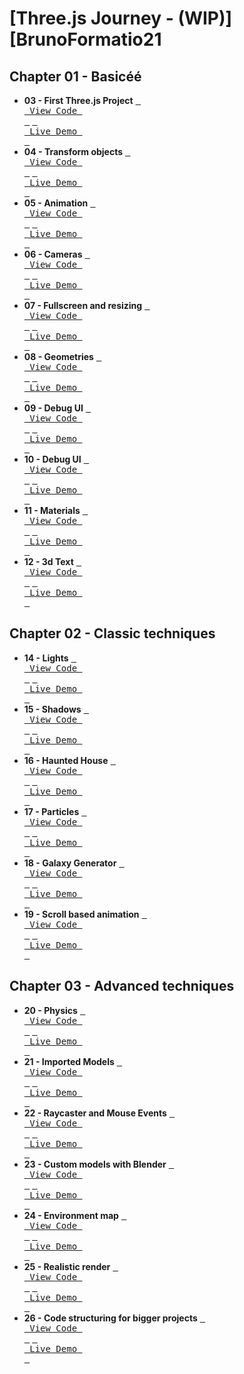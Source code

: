 
<!------------------[DEFINE AREA]------------------>
[ThreeJsJourneyLogo]: /assets/threejs.png
[BrunoFormation]: https://threejs-journey.com/

[03ViewCode]: https://github.com/XeuWayy/Three.jsJourney/tree/main/Chapter%2001%3A%20Basics/03.First%20Three.js%20Project
[03Demo]: https://firstthreeproject.vercel.app/

[04ViewCode]: https://github.com/XeuWayy/Three.jsJourney/tree/main/Chapter%2001%3A%20Basics/04.Transform%20objects
[04Demo]: https://04transformobjects.vercel.app/

[05ViewCode]: https://github.com/XeuWayy/Three.jsJourney/tree/main/Chapter%2001%3A%20Basics/05.Animation
[05Demo]: https://05animation.vercel.app

[06ViewCode]: https://github.com/XeuWayy/Three.jsJourney/tree/main/Chapter%2001%3A%20Basics/06.Cameras
[06Demo]: https://06cameras.vercel.app

[07ViewCode]: https://github.com/XeuWayy/Three.jsJourney/tree/main/Chapter%2001%3A%20Basics/07.Fullscreen%20and%20resizing
[07Demo]: https://07fullscreenandresizing.vercel.app

[08ViewCode]: https://github.com/XeuWayy/Three.jsJourney/tree/main/Chapter%2001%3A%20Basics/08.Geometries
[08Demo]: https://08geometries.vercel.app

[09ViewCode]: https://github.com/XeuWayy/Three.jsJourney/tree/main/Chapter%2001%3A%20Basics/09.Debug%20UI
[09Demo]: https://09debugui.vercel.app

[10ViewCode]: https://github.com/XeuWayy/Three.jsJourney/tree/main/Chapter%2001%3A%20Basics/10.Textures
[10Demo]: https://10textures.vercel.app

[11ViewCode]: https://github.com/XeuWayy/Three.jsJourney/tree/main/Chapter%2001%3A%20Basics/11.Materials
[11Demo]: https://11materials.vercel.app

[12ViewCode]: https://github.com/XeuWayy/Three.jsJourney/tree/main/Chapter%2001%3A%20Basics/12.3d%20Text
[12Demo]: https://123dtext.vercel.app

[14ViewCode]: https://github.com/XeuWayy/Three.jsJourney/tree/main/Chapter%2002%3A%20Classic%20techniques/14.Lights
[14Demo]: https://14lights.vercel.app

[15ViewCode]: https://github.com/XeuWayy/Three.jsJourney/tree/main/Chapter%2002%3A%20Classic%20techniques/15.Shadows
[15Demo]: https://15shadows.vercel.app

[16ViewCode]: https://github.com/XeuWayy/Three.jsJourney/tree/main/Chapter%2002%3A%20Classic%20techniques/16.Haunted%20House
[16Demo]: https://16hauntedhouse.vercel.app

[17ViewCode]: https://github.com/XeuWayy/Three.jsJourney/tree/main/Chapter%2002%3A%20Classic%20techniques/17.Particles
[17Demo]: https://17particles.vercel.app

[18ViewCode]: https://github.com/XeuWayy/Three.jsJourney/tree/main/Chapter%2002%3A%20Classic%20techniques/18.Galaxy%20Generator
[18Demo]: https://18galaxygenerator.vercel.app

[19ViewCode]: https://github.com/XeuWayy/Three.jsJourney/tree/main/Chapter%2002%3A%20Classic%20techniques/19.Scroll%20based%20animation
[19Demo]: https://19scroolbasedanimation.vercel.app

[20ViewCode]: https://github.com/XeuWayy/Three.jsJourney/tree/main/Chapter%2003%3A%20Advanced%20techniques/20.Physics
[20Demo]: https://20physics.vercel.app

[21ViewCode]: https://github.com/XeuWayy/Three.jsJourney/tree/main/Chapter%2003%3A%20Advanced%20techniques/21.Imported%20Models
[21Demo]: https://21importedmodels.vercel.app

[22ViewCode]: https://github.com/XeuWayy/Three.jsJourney/tree/f652178dcfecb45902453bf472e2f194459b0b01/Chapter%2003%3A%20Advanced%20techniques/22.Raycaster%20and%20Mouse%20Events
[22Demo]: https://22raycasterandmouseevents.vercel.app

[23ViewCode]: https://github.com/XeuWayy/Three.jsJourney/tree/f652178dcfecb45902453bf472e2f194459b0b01/Chapter%2003%3A%20Advanced%20techniques/23.Custom%20models%20with%20Blender
[23Demo]: https://23custommodelswithblender.vercel.app

[24ViewCode]: https://github.com/XeuWayy/Three.jsJourney/tree/f652178dcfecb45902453bf472e2f194459b0b01/Chapter%2003%3A%20Advanced%20techniques/24.Environment%20map
[24Demo]: https://24environmentmap.vercel.app

[25ViewCode]: https://github.com/XeuWayy/Three.jsJourney/tree/f652178dcfecb45902453bf472e2f194459b0b01/Chapter%2003%3A%20Advanced%20techniques/25.Realistic%20render
[25Demo]: https://25realisticrender.vercel.app

[26ViewCode]: https://github.com/XeuWayy/Three.jsJourney/tree/f652178dcfecb45902453bf472e2f194459b0b01/Chapter%2003%3A%20Advanced%20techniques/26.Code%20structuring%20for%20bigger%20projects
[26Demo]: https://26codestructuringforbiggerprojects.vercel.app

<!------------------[README AREA]------------------>

# [Three.js Journey - (WIP)][BrunoFormatio21

## Chapter 01 - Basicéé
*  **03 - First Three.js Project** [<kbd> <br> View Code <br> </kbd>][03ViewCode] [<kbd> <br> Live Demo <br> </kbd>][03Demo]
*  **04 - Transform objects** [<kbd> <br> View Code <br> </kbd>][04ViewCode] [<kbd> <br> Live Demo <br> </kbd>][04Demo]
*  **05 - Animation** [<kbd> <br> View Code <br> </kbd>][05ViewCode] [<kbd> <br> Live Demo <br> </kbd>][05Demo]
*  **06 - Cameras** [<kbd> <br> View Code <br> </kbd>][06ViewCode] [<kbd> <br> Live Demo <br> </kbd>][06Demo]
*  **07 - Fullscreen and resizing** [<kbd> <br> View Code <br> </kbd>][07ViewCode] [<kbd> <br> Live Demo <br> </kbd>][07Demo]
*  **08 - Geometries** [<kbd> <br> View Code <br> </kbd>][08ViewCode] [<kbd> <br> Live Demo <br> </kbd>][08Demo]
*  **09 - Debug UI** [<kbd> <br> View Code <br> </kbd>][09ViewCode] [<kbd> <br> Live Demo <br> </kbd>][09Demo]
*  **10 - Debug UI** [<kbd> <br> View Code <br> </kbd>][10ViewCode] [<kbd> <br> Live Demo <br> </kbd>][10Demo]
*  **11 - Materials** [<kbd> <br> View Code <br> </kbd>][11ViewCode] [<kbd> <br> Live Demo <br> </kbd>][11Demo]
*  **12 - 3d Text** [<kbd> <br> View Code <br> </kbd>][12ViewCode] [<kbd> <br> Live Demo <br> </kbd>][12Demo]

## Chapter 02 - Classic techniques

*  **14 - Lights** [<kbd> <br> View Code <br> </kbd>][14ViewCode] [<kbd> <br> Live Demo <br> </kbd>][14Demo]
*  **15 - Shadows** [<kbd> <br> View Code <br> </kbd>][15ViewCode] [<kbd> <br> Live Demo <br> </kbd>][15Demo]
*  **16 - Haunted House** [<kbd> <br> View Code <br> </kbd>][16ViewCode] [<kbd> <br> Live Demo <br> </kbd>][16Demo]
*  **17 - Particles** [<kbd> <br> View Code <br> </kbd>][17ViewCode] [<kbd> <br> Live Demo <br> </kbd>][17Demo]
*  **18 - Galaxy Generator** [<kbd> <br> View Code <br> </kbd>][18ViewCode] [<kbd> <br> Live Demo <br> </kbd>][18Demo]
*  **19 - Scroll based animation** [<kbd> <br> View Code <br> </kbd>][19ViewCode] [<kbd> <br> Live Demo <br> </kbd>][19Demo]

## Chapter 03 - Advanced techniques

*  **20 - Physics** [<kbd> <br> View Code <br> </kbd>][20ViewCode] [<kbd> <br> Live Demo <br> </kbd>][20Demo]
*  **21 - Imported Models** [<kbd> <br> View Code <br> </kbd>][21ViewCode] [<kbd> <br> Live Demo <br> </kbd>][21Demo]
*  **22 - Raycaster and Mouse Events** [<kbd> <br> View Code <br> </kbd>][22ViewCode] [<kbd> <br> Live Demo <br> </kbd>][22Demo]
*  **23 - Custom models with Blender** [<kbd> <br> View Code <br> </kbd>][23ViewCode] [<kbd> <br> Live Demo <br> </kbd>][23Demo]
*  **24 - Environment map** [<kbd> <br> View Code <br> </kbd>][24ViewCode] [<kbd> <br> Live Demo <br> </kbd>][24Demo]
*  **25 - Realistic render** [<kbd> <br> View Code <br> </kbd>][25ViewCode] [<kbd> <br> Live Demo <br> </kbd>][25Demo]
*  **26 - Code structuring for bigger projects** [<kbd> <br> View Code <br> </kbd>][26ViewCode] [<kbd> <br> Live Demo <br> </kbd>][26Demo]
